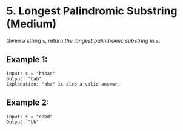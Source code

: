 # 5. Longest Palindromic Substring (Medium)

Given a string `s`, return *the longest palindromic substring* in `s`.

## Example 1:
```
Input: s = "babad"
Output: "bab"
Explanation: "aba" is also a valid answer.
```

## Example 2:
```
Input: s = "cbbd"
Output: "bb"
```